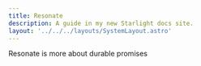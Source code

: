 ```yaml
---
title: Resonate
description: A guide in my new Starlight docs site.
layout: '../../../layouts/SystemLayout.astro'
---
```


Resonate is more about durable promises 